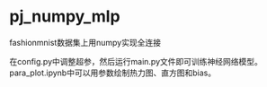 # pj_numpy_mlp
fashionmnist数据集上用numpy实现全连接


在config.py中调整超参，然后运行main.py文件即可训练神经网络模型。para_plot.ipynb中可以用参数绘制热力图、直方图和bias。
